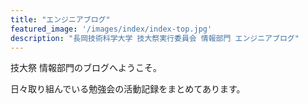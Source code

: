 ```yaml
---
title: "エンジニアブログ"
featured_image: '/images/index/index-top.jpg'
description: "長岡技術科学大学 技大祭実行委員会 情報部門 エンジニアブログ"
---
```

技大祭 情報部門のブログへようこそ。

日々取り組んでいる勉強会の活動記録をまとめてあります。
